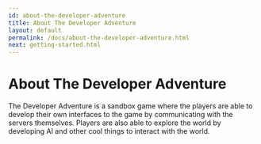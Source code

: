 ```yaml
---
id: about-the-developer-adventure
title: About The Developer Adventure
layout: default
permalink: /docs/about-the-developer-adventure.html
next: getting-started.html
---
```


# [<i class=icon-anchor></i>](#about)<a name=about>About The Developer Adventure</a>

The Developer Adventure is a sandbox game where the players are able to develop their own interfaces to 
the game by communicating with the servers themselves. Players are also able to explore the world by 
developing AI and other cool things to interact with the world.


